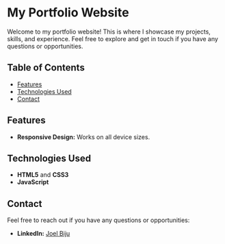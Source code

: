 # My Portfolio Website
Welcome to my portfolio website! This is where I showcase my projects, skills, and experience. Feel free to explore and get in touch if you have any questions or opportunities.

## Table of Contents
- [Features](#features)
- [Technologies Used](#technologies-used)
- [Contact](#contact)

## Features
- **Responsive Design:** Works on all device sizes.

## Technologies Used
- **HTML5** and **CSS3**
- **JavaScript**

## Contact
Feel free to reach out if you have any questions or opportunities:
- **LinkedIn:** [Joel Biju](https://www.linkedin.com/in/joelbiju22)
